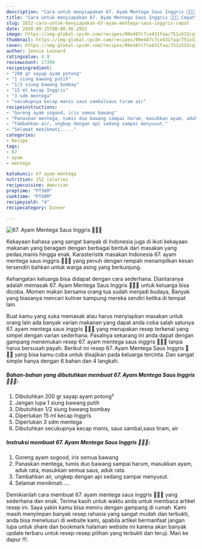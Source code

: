 ```yaml
---
description: "Cara untuk menyiapakan 67. Ayam Mentega Saus Inggris 🍗🇬🇧 Cepat"
title: "Cara untuk menyiapakan 67. Ayam Mentega Saus Inggris 🍗🇬🇧 Cepat"
slug: 2652-cara-untuk-menyiapakan-67-ayam-mentega-saus-inggris-cepat
date: 2020-09-25T00:08:56.295Z
image: https://img-global.cpcdn.com/recipes/00e487c7ce431faa/751x532cq70/67-ayam-mentega-saus-inggris-🍗🇬🇧-foto-resep-utama.jpg
thumbnail: https://img-global.cpcdn.com/recipes/00e487c7ce431faa/751x532cq70/67-ayam-mentega-saus-inggris-🍗🇬🇧-foto-resep-utama.jpg
cover: https://img-global.cpcdn.com/recipes/00e487c7ce431faa/751x532cq70/67-ayam-mentega-saus-inggris-🍗🇬🇧-foto-resep-utama.jpg
author: Jennie Leonard
ratingvalue: 4.9
reviewcount: 17394
recipeingredient:
- "200 gr sayap ayam potong"
- "1 siung bawang putih"
- "1/2 siung bawang bombay"
- "15 ml kecap Inggris"
- "3 sdm mentega"
- "secukupnya kecap manis saus sambalsaus tiram air"
recipeinstructions:
- "Goreng ayam sogood, iris semua bawang"
- "Panaskan mentega, tumis duo bawang sampai harum, masukkan ayam, aduk rata, masukkan semua saus, aduk rata."
- "Tambahkan air, ungkep dengan api sedang sampai menyusut."
- "Selamat menikmati....."
categories:
- Recipe
tags:
- 67
- ayam
- mentega

katakunci: 67 ayam mentega 
nutrition: 252 calories
recipecuisine: American
preptime: "PT36M"
cooktime: "PT40M"
recipeyield: "4"
recipecategory: Dinner

---
```



![67. Ayam Mentega Saus Inggris 🍗🇬🇧](https://img-global.cpcdn.com/recipes/00e487c7ce431faa/751x532cq70/67-ayam-mentega-saus-inggris-🍗🇬🇧-foto-resep-utama.jpg)

Kekayaan bahasa yang sangat banyak di Indonesia juga di ikuti kekayaan makanan yang beragam dengan berbagai bentuk dari masakan yang pedas,manis hingga enak. Karasteristik masakan Indonesia 67. ayam mentega saus inggris 🍗🇬🇧 yang penuh dengan rempah menampilkan kesan tersendiri bahkan untuk warga asing yang berkunjung.


Kehangatan keluarga bisa didapat dengan cara sederhana. Diantaranya adalah memasak 67. Ayam Mentega Saus Inggris 🍗🇬🇧 untuk keluarga bisa dicoba. Momen makan bersama orang tua sudah menjadi budaya, Banyak yang biasanya mencari kuliner kampung mereka sendiri ketika di tempat lain.



Buat kamu yang suka memasak atau harus menyiapkan masakan untuk orang lain ada banyak varian makanan yang dapat anda coba salah satunya 67. ayam mentega saus inggris 🍗🇬🇧 yang merupakan resep terkenal yang simpel dengan varian sederhana. Pasalnya sekarang ini anda dapat dengan gampang menemukan resep 67. ayam mentega saus inggris 🍗🇬🇧 tanpa harus bersusah payah.
Berikut ini resep 67. Ayam Mentega Saus Inggris 🍗🇬🇧 yang bisa kamu coba untuk disajikan pada keluarga tercinta. Dan sangat simple hanya dengan 6 bahan dan 4 langkah.


<!--inarticleads1-->

##### Bahan-bahan yang dibutuhkan membuat 67. Ayam Mentega Saus Inggris 🍗🇬🇧:

1. Dibutuhkan 200 gr sayap ayam potong²
1. Jangan lupa 1 siung bawang putih
1. Dibutuhkan 1/2 siung bawang bombay
1. Diperlukan 15 ml kecap Inggris
1. Diperlukan 3 sdm mentega
1. Dibutuhkan secukupnya kecap manis, saus sambal,saus tiram, air




<!--inarticleads2-->

##### Instruksi membuat  67. Ayam Mentega Saus Inggris 🍗🇬🇧:

1. Goreng ayam sogood, iris semua bawang
1. Panaskan mentega, tumis duo bawang sampai harum, masukkan ayam, aduk rata, masukkan semua saus, aduk rata.
1. Tambahkan air, ungkep dengan api sedang sampai menyusut.
1. Selamat menikmati.....




Demikianlah cara membuat 67. ayam mentega saus inggris 🍗🇬🇧 yang sederhana dan enak. Terima kasih untuk waktu anda untuk membaca artikel resep ini. Saya yakin kamu bisa meniru dengan gampang di rumah. Kami masih menyimpan banyak resep rahasia yang sangat mudah dan terbukti, anda bisa menelusuri di website kami, apabila artikel bermanfaat jangan lupa untuk share dan bookmark halaman website ini karena akan banyak update terbaru untuk resep-resep pilihan yang terbukti dan teruji. Mari ke dapur !!!. 
